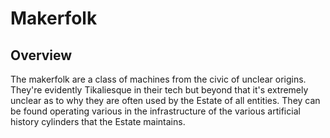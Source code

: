 # Makerfolk

## Overview

The makerfolk are a class of machines from the civic of unclear origins.  They're evidently Tikaliesque in their tech but beyond that it's extremely unclear as to why they are often used by the Estate of all entities.  They can be found operating various in the infrastructure of the various artificial history cylinders that the Estate maintains.
